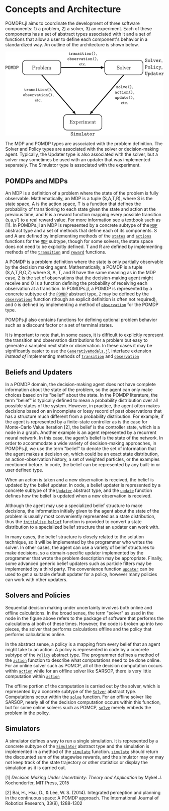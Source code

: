# Concepts and Architecture

POMDPs.jl aims to coordinate the development of three software components: 1) a problem, 2) a solver, 3) an experiment.
Each of these components has a set of abstract types associated with it and a set of functions that allow a user to define each component's behavior in a standardized way.
An outline of the architecture is shown below.

![concepts](figures/concepts.png)

The MDP and POMDP types are associated with the problem definition.
The Solver and Policy types are associated with the solver or decision-making agent.
Typically, the Updater type is also associated with the solver, but a solver may sometimes be used with an updater that was implemented separately.
The Simulator type is associated with the experiment. 

## POMDPs and MDPs

An MDP is a definition of a problem where the state of the problem is fully observable.
Mathematically, an MDP is a tuple (S,A,T,R), where S is the state space, A is the action space, T is a function that defines the probability of transitioning to each state given the state and action at the previous time, and R is a reward function mapping every possible transition (s,a,s') to a real reward value.
For more information see a textbook such as [1].
In POMDPs.jl an MDP is represented by a concrete subtype of the [`MDP`](@ref) abstract type and a set of methods that define each of its components.
S and A are defined by implementing methods of the [`states`](@ref) and [`actions`](@ref) functions for the [`MDP`](@ref) subtype, though for some solvers, the state space does not need to be explicitly defined.
T and R are defined by implementing methods of the [`transition`](@ref) and [`reward`](@ref) functions. 

A POMDP is a problem definition where the state is only partially observable by the decision making agent.
Mathematically, a POMDP is a tuple (S,A,T,R,O,Z) where S, A, T, and R have the same meaning as in the MDP case, Z is the set of observations that the decision-making agent might receive and O is a function defining the probability of receiving each observation at a transition.
In POMDPs.jl, a POMDP is represented by a concrete subtype of the [`POMDP`](@ref) abstract type, `Z` may be defined by the [`observations`](@ref) function (though an explicit definition is often not required), and `O` is defined by implementing a method of [`observation`](@ref) for the POMDP type.

POMDPs.jl also contains functions for defining optional problem behavior such as a discount factor or a set of terminal states.

It is important to note that, in some cases, it is difficult to explicitly represent the transition and observation distributions for a problem but easy to generate a sampled next state or observation. In these cases it may be significantly easier to use the [`GenerativeModels.jl`](https://github.com/JuliaPOMDP/GenerativeModels.jl) interface extension *instead of* implementing methods of [`transition`](@ref) and [`observation`](@ref)




## Beliefs and Updaters

In a POMDP domain, the decision-making agent does not have complete information about the state of the problem, so the agent can only make choices based on its "belief" about the state.
In the POMDP literature, the term "belief" is typically defined to mean a probability distribution over all possible states of the system.
However, in practice, the agent often makes decisions based on an incomplete or lossy record of past observations that has a structure much different from a probability distribution.
For example, if the agent is represented by a finite-state controller as is the case for Monte-Carlo Value Iteration [2], the belief is the controller state, which is a node in a graph.
Another example is an agent represented by a recurrent neural network.
In this case, the agent's belief is the state of the network.
In order to accommodate a wide variety of decision-making approaches, in POMDPs.jl, we use the term "belief" to denote the set of information that the agent makes a decision on, which could be an exact state distribution, an action-observation history, a set of weighted particles, or the examples mentioned before.
In code, the belief can be represented by any built-in or user defined type.

When an action is taken and a new observation is received, the belief is updated by the belief updater.
In code, a belief updater is represented by a concrete subtype of the [`Updater`](@ref) abstract type, and the [`update`](@ref) function defines how the belief is updated when a new observation is received.

Although the agent may use a specialized belief structure to make decisions, the information initially given to the agent about the state of the problem is usually most conveniently represented as a state distribution, thus the [`initialize_belief`](@ref) function is provided to convert a state distribution to a specialized belief structure that an updater can work with.

In many cases, the belief structure is closely related to the solution technique, so it will be implemented by the programmer who writes the solver.
In other cases, the agent can use a variety of belief structures to make decisions, so a domain-specific updater implemented by the programmer that wrote the problem description may be appropriate.
Finally, some advanced generic belief updaters such as particle filters may be implemented by a third party.
The convenience function [`updater`](@ref) can be used to get a suitable default updater for a policy, however many policies can work with other updaters.

## Solvers and Policies

Sequential decision making under uncertainty involves both online and offline calculations.
In the broad sense, the term "solver" as used in the node in the figure above refers to the package of software that performs the calculations at both of these times.
However, the code is broken up into two pieces, the solver that performs calculations offline and the policy that performs calculations online.

In the abstract sense, a policy is a mapping from every belief that an agent might take to an action.
A policy is represented in code by a concrete subtype of the [`Policy`](@ref) abstract type.
The programmer defines a method of the [`action`](@ref) function to describe what computations need to be done online.
For an online solver such as POMCP, all of the decision computation occurs within [`action`](@ref) while for an offline solver like SARSOP, there is very little computation within [`action`](@ref)

The offline portion of the computation is carried out by the solver, which is represented by a concrete subtype of the [`Solver`](@ref) abstract type. Computations occur within the [`solve`](@ref) function.
For an offline solver like SARSOP, nearly all of the decision computation occurs within this function, but for some online solvers such as POMCP, [`solve`](@ref) merely embeds the problem in the policy.

## Simulators

A simulator defines a way to run a single simulation. It is represented by a concrete subtype of the [`Simulator`](@ref) abstract type and the simulation is implemented in a method of the [`simulate`](@ref) function. [`simulate`](@ref) should return the discounted sum of the stagewise rewards, and the simulator may or may not keep track of the state trajectory or other statistics or display the simulation as it is carried out.

[1] *Decision Making Under Uncertainty: Theory and Application* by Mykel J. Kochenderfer, MIT Press, 2015

[2] Bai, H., Hsu, D., & Lee, W. S. (2014). Integrated perception and planning in the continuous space: A POMDP approach. The International Journal of Robotics Research, 33(9), 1288-1302


